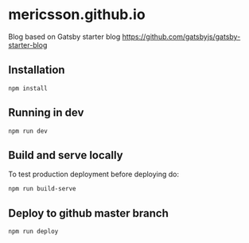 # mericsson.github.io

Blog based on Gatsby starter blog https://github.com/gatsbyjs/gatsby-starter-blog

## Installation

`npm install`

## Running in dev

`npm run dev`

## Build and serve locally

To test production deployment before deploying do:

`npm run build-serve`

## Deploy to github master branch

`npm run deploy`
